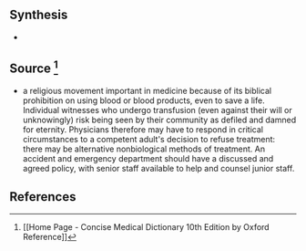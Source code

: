 ## Synthesis
- 
## Source [^1]
- a religious movement important in medicine because of its biblical prohibition on using blood or blood products, even to save a life. Individual witnesses who undergo transfusion (even against their will or unknowingly) risk being seen by their community as defiled and damned for eternity. Physicians therefore may have to respond in critical circumstances to a competent adult's decision to refuse treatment: there may be alternative nonbiological methods of treatment. An accident and emergency department should have a discussed and agreed policy, with senior staff available to help and counsel junior staff.
## References

[^1]: [[Home Page - Concise Medical Dictionary 10th Edition by Oxford Reference]]